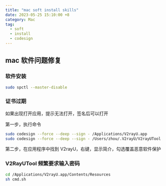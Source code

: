 ```yaml
---
title: "mac soft install skills"
date: 2023-05-25 15:10:00 +8
category: Mac
tag:
  - soft
  - install
  - codesign
---
```


## mac 软件问题修复

### 软件安装

```sh
sudo spctl --master-disable
```

### 证书过期

如果出现打开应用，提示无法打开，签名后可以打开

第一步，执行命令

```sh
sudo codesign --force --deep --sign - /Applications/V2rayU.app
sudo codesign --force --deep --sign - /Users/zhou/.V2rayU/V2rayUTool
```

第二步，在应用程序中找到 V2rayU，右键，显示简介，勾选覆盖恶意软件保护

### V2RayUTool 频繁要求输入密码

```sh
cd /Applications/V2rayU.app/Contents/Resources
sh cmd.sh
```
